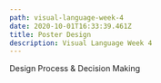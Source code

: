 ```yaml
---
path: visual-language-week-4
date: 2020-10-01T16:33:39.461Z
title: Poster Design
description: Visual Language Week 4
---
```

Design Process & Decision Making